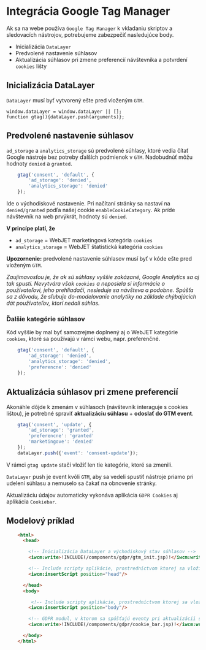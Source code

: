 # Integrácia Google Tag Manager

Ak sa na webe používa ```Google Tag Manager``` k vkladaniu skriptov a sledovacích nástrojov, potrebujeme zabezpečiť nasledujúce body.

* Inicializácia ```DataLayer```
* Predvolené nastavenie súhlasov
* Aktualizácia súhlasov pri zmene preferencií návštevníka a potvrdení ```cookies``` lišty

## Inicializácia DataLayer

```DataLayer``` musí byť vytvorený ešte pred vloženým ```GTM```.

    window.dataLayer = window.dataLayer || [];
    function gtag(){dataLayer.push(arguments)};

## Predvolené nastavenie súhlasov

```ad_storage``` a ```analytics_storage``` sú predvolené súhlasy, ktoré vedia čítať Google nástroje bez potreby ďalších podmienok v ```GTM```. Nadobudnúť môžu hodnoty ```denied``` a ```granted```.

```javascript
    gtag('consent', 'default', {
        'ad_storage': 'denied',
        'analytics_storage': 'denied'
    });
```

Ide o východiskové nastavenie. Pri načítaní stránky sa nastaví na ```denied/granted``` podľa našej cookie ```enableCookieCategory```. Ak príde návštevník na web prvýkrát, hodnoty sú ```denied```.

**V princípe platí, že**

- ```ad_storage``` = WebJET marketingová kategória ```cookies```
- ```analytics_storage``` = WebJET štatistická kategória ```cookies```

**Upozornenie:** predvolené nastavenie súhlasov musí byť v kóde ešte pred vloženým ```GTM```.

*Zaujímavosťou je, že ak sú súhlasy vyššie zakázané, Google Analytics sa aj tak spustí. Nevytvára však ```cookies``` a neposiela si informácie o používateľovi, jeho prehliadači, nesleduje sa návšteva a podobne. Spúšťa sa z dôvodu, že sľubuje do-modelovanie analytiky na základe chýbajúcich dát používateľov, ktorí nedali súhlas.*

### Ďalšie kategórie súhlasov

Kód vyššie by mal byť samozrejme doplnený aj o WebJET kategórie ```cookies```, ktoré sa používajú v rámci webu, napr. preferenčné.

```javascript
    gtag('consent', 'default', {
        'ad_storage': 'denied',
        'analytics_storage': 'denied',
        'preferencne': 'denied'
    });
```

## Aktualizácia súhlasov pri zmene preferencií

Akonáhle dôjde k zmenám v súhlasoch (návštevník interaguje s cookies lištou), je potrebné spraviť **aktualizáciu súhlasu** + **odoslať do GTM event**.

```javascript
    gtag('consent', 'update', {
        'ad_storage': 'granted',
        'preferencne': 'granted'
        'marketingove': 'denied'
    });
    dataLayer.push({'event': 'consent-update'});
```

V rámci ```gtag update``` stačí vložiť len tie kategórie, ktoré sa zmenili.

```DataLayer``` push je event kvôli ```GTM```, aby sa vedeli spustiť nástroje priamo pri udelení súhlasu a nemuselo sa čakať na obnovenie stránky.

Aktualizáciu údajov automaticky vykonáva aplikácia ```GDPR Cookies``` aj aplikácia ```Cookiebar```.

## Modelový príklad

```html
    <html>
      <head>

        <!-- Inicializácia DataLayer a východiskový stav súhlasov -->
        <iwcm:write>!INCLUDE(/components/gdpr/gtm_init.jsp)!</iwcm:write>

        <!-- Include scripty aplikácie, prostredníctvom ktorej sa vloží 1. časť GTM -->
        <iwcm:insertScript position="head"/>

      </head>
      <body>

         <!-- Include scripty aplikácie, prostredníctvom ktorej sa vloží 2. časť GTM -->
        <iwcm:insertScript position="body"/>

        <!-- GDPR modul, v ktorom sa spúšťajú eventy pri aktualizácii súhlasov -->
        <iwcm:write>!INCLUDE(/components/gdpr/cookie_bar.jsp)!</iwcm:write>

      </body>
    </html>
```
